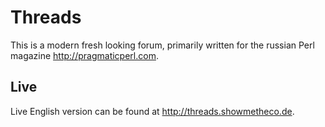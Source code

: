 # Threads

This is a modern fresh looking forum, primarily written for the russian Perl
magazine <http://pragmaticperl.com>.

## Live

Live English version can be found at <http://threads.showmetheco.de>.
